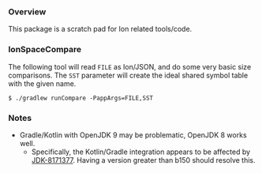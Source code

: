 ### Overview
This package is a scratch pad for Ion related tools/code.

### IonSpaceCompare
The following tool will read `FILE` as Ion/JSON, and do some very basic size comparisons.  The `SST`
parameter will create the ideal shared symbol table with the given name.

```
$ ./gradlew runCompare -PappArgs=FILE,SST

```

### Notes
* Gradle/Kotlin with OpenJDK 9 may be problematic, OpenJDK 8 works well.
  * Specifically, the Kotlin/Gradle integration appears to be affected by [JDK-8171377](https://bugs.openjdk.java.net/browse/JDK-8171377).
    Having a version greater than b150 should resolve this.
